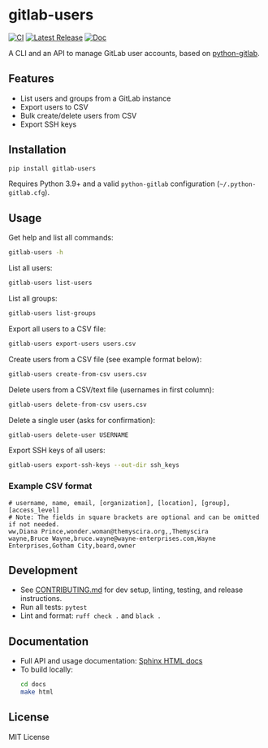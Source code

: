 # gitlab-users

[![CI](https://github.com/boileaum/gitlab-users/actions/workflows/test.yml/badge.svg)](https://github.com/boileaum/gitlab-users/actions)
[![Latest Release](https://img.shields.io/github/v/release/boileaum/gitlab-users?label=release)](https://github.com/boileaum/gitlab-users/releases)
[![Doc](https://img.shields.io/badge/doc-sphinx-blue)](https://boileaum.gitlab-users.pages.gitlab-tools/docs/)

A CLI and an API to manage GitLab user accounts, based on [python-gitlab](https://github.com/python-gitlab/python-gitlab).

## Features

- List users and groups from a GitLab instance
- Export users to CSV
- Bulk create/delete users from CSV
- Export SSH keys

## Installation

```sh
pip install gitlab-users
```

Requires Python 3.9+ and a valid `python-gitlab` configuration (`~/.python-gitlab.cfg`).

## Usage

Get help and list all commands:
```sh
gitlab-users -h
```

List all users:
```sh
gitlab-users list-users
```

List all groups:
```sh
gitlab-users list-groups
```

Export all users to a CSV file:
```sh
gitlab-users export-users users.csv
```

Create users from a CSV file (see example format below):
```sh
gitlab-users create-from-csv users.csv
```

Delete users from a CSV/text file (usernames in first column):
```sh
gitlab-users delete-from-csv users.csv
```

Delete a single user (asks for confirmation):
```sh
gitlab-users delete-user USERNAME
```

Export SSH keys of all users:
```sh
gitlab-users export-ssh-keys --out-dir ssh_keys
```

### Example CSV format

```text
# username, name, email, [organization], [location], [group], [access_level]
# Note: The fields in square brackets are optional and can be omitted if not needed.
ww,Diana Prince,wonder.woman@themyscira.org,,Themyscira
wayne,Bruce Wayne,bruce.wayne@wayne-enterprises.com,Wayne Enterprises,Gotham City,board,owner
```

## Development

- See [CONTRIBUTING.md](CONTRIBUTING.md) for dev setup, linting, testing, and release instructions.
- Run all tests: `pytest`
- Lint and format: `ruff check .` and `black .`

## Documentation

- Full API and usage documentation: [Sphinx HTML docs](https://boileaum.gitlab-users.pages.gitlab-tools/docs/)
- To build locally:
  ```sh
  cd docs
  make html
  ```

## License

MIT License
